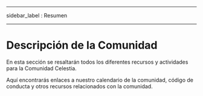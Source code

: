 - - -
sidebar_label : Resumen
- - -

# Descripción de la Comunidad

En esta sección se resaltarán todos los diferentes recursos y actividades para la Comunidad Celestia.

Aquí encontrarás enlaces a nuestro calendario de la comunidad, código de conducta y otros recursos relacionados con la comunidad.
